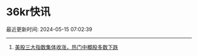 # 36kr快讯

最近更新时间: 2024-05-15 07:02:39

--- 
1. [美股三大指数集体收涨，热门中概股多数下跌](https://www.36kr.com/newsflashes/2776333791626114) 
